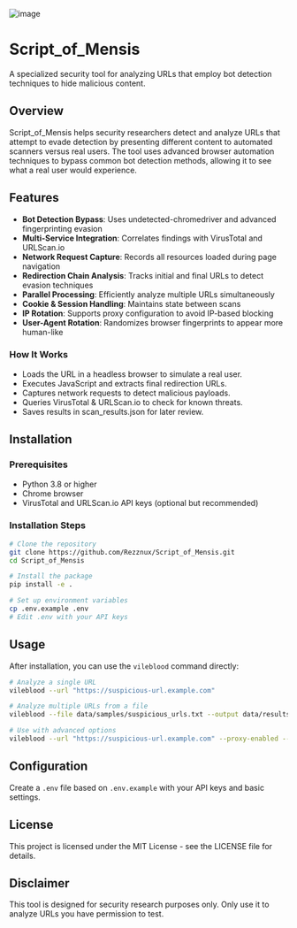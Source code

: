![image](https://github.com/user-attachments/assets/717faae1-e7ab-48aa-a3a7-09bafbc9d4af)

# Script_of_Mensis

A specialized security tool for analyzing URLs that employ bot detection techniques to hide malicious content.

## Overview

Script_of_Mensis helps security researchers detect and analyze URLs that attempt to evade detection by presenting different content to automated scanners versus real users. The tool uses advanced browser automation techniques to bypass common bot detection methods, allowing it to see what a real user would experience.

## Features

- **Bot Detection Bypass**: Uses undetected-chromedriver and advanced fingerprinting evasion
- **Multi-Service Integration**: Correlates findings with VirusTotal and URLScan.io
- **Network Request Capture**: Records all resources loaded during page navigation
- **Redirection Chain Analysis**: Tracks initial and final URLs to detect evasion techniques
- **Parallel Processing**: Efficiently analyze multiple URLs simultaneously
- **Cookie & Session Handling**: Maintains state between scans
- **IP Rotation**: Supports proxy configuration to avoid IP-based blocking
- **User-Agent Rotation**: Randomizes browser fingerprints to appear more human-like

### How It Works

- Loads the URL in a headless browser to simulate a real user.
- Executes JavaScript and extracts final redirection URLs.
- Captures network requests to detect malicious payloads.
- Queries VirusTotal & URLScan.io to check for known threats.
- Saves results in scan_results.json for later review.

## Installation

### Prerequisites

- Python 3.8 or higher
- Chrome browser
- VirusTotal and URLScan.io API keys (optional but recommended)

### Installation Steps

```bash
# Clone the repository
git clone https://github.com/Rezznux/Script_of_Mensis.git
cd Script_of_Mensis

# Install the package
pip install -e .

# Set up environment variables
cp .env.example .env
# Edit .env with your API keys
```

## Usage

After installation, you can use the `vileblood` command directly:

```bash
# Analyze a single URL
vileblood --url "https://suspicious-url.example.com"

# Analyze multiple URLs from a file
vileblood --file data/samples/suspicious_urls.txt --output data/results/analysis.json

# Use with advanced options
vileblood --url "https://suspicious-url.example.com" --proxy-enabled --behavior-simulation
```

## Configuration

Create a `.env` file based on `.env.example` with your API keys and basic settings.

## License

This project is licensed under the MIT License - see the LICENSE file for details.

## Disclaimer

This tool is designed for security research purposes only. Only use it to analyze URLs you have permission to test.
